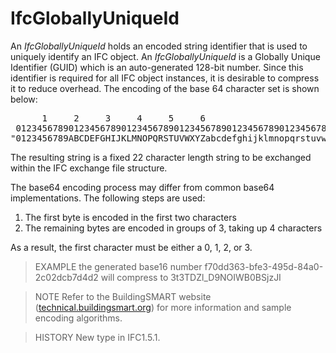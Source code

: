 # IfcGloballyUniqueId

An _IfcGloballyUniqueId_ holds an encoded string identifier that is used to uniquely identify an IFC object. An _IfcGloballyUniqueId_ is a Globally Unique Identifier (GUID) which is an auto-generated 128-bit number. Since this identifier is required for all IFC object instances, it is desirable to compress it to reduce overhead. The encoding of the base 64 character set is shown below:
<!-- end of short definition -->

<pre>
      1     2     3     4     5     6
 0123456789012345678901234567890123456789012345678901234567890123
"0123456789ABCDEFGHIJKLMNOPQRSTUVWXYZabcdefghijklmnopqrstuvwxyz_$";
</pre>


The resulting string is a fixed 22 character length string to be exchanged within the IFC exchange file structure.

The base64 encoding process may differ from common base64 implementations. The following steps are used:

 1. The first byte is encoded in the first two characters
 2. The remaining bytes are encoded in groups of 3, taking up 4 characters

As a result, the first character must be either a 0, 1, 2, or 3.

> EXAMPLE the generated base16 number f70dd363-bfe3-495d-84a0-2c02dcb7d4d2 will compress to 3t3TDZl_D9NOIWB0BSjzJI

> NOTE Refer to the BuildingSMART website ([technical.buildingsmart.org](http://technical.buildingsmart.org)) for more information and sample encoding algorithms.

> HISTORY New type in IFC1.5.1.
